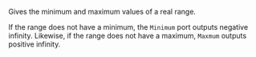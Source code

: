 Gives the minimum and maximum values of a real range.

If the range does not have a minimum, the `Minimum` port outputs negative infinity.  Likewise, if the range does not have a maximum, `Maxmum` outputs positive infinity.

